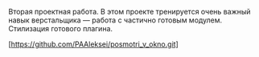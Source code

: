 
Вторая проектная работа. 
В этом проекте тренируется очень важный навык верстальщика — работа с частично готовым модулем. Стилизация готового плагина.

[https://github.com/PAAleksei/posmotri_v_okno.git]
